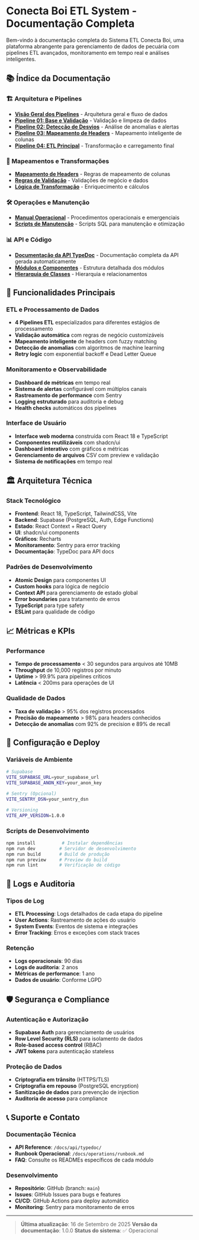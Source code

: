 # Conecta Boi ETL System - Documentação Completa

Bem-vindo à documentação completa do Sistema ETL Conecta Boi, uma plataforma abrangente para gerenciamento de dados de pecuária com pipelines ETL avançados, monitoramento em tempo real e análises inteligentes.

## 📚 Índice da Documentação

### 🏗️ Arquitetura e Pipelines

- **[Visão Geral dos Pipelines](./pipeline-flows/overview.md)** - Arquitetura geral e fluxo de dados
- **[Pipeline 01: Base e Validação](./pipeline-flows/pipeline01-base.md)** - Validação e limpeza de dados
- **[Pipeline 02: Detecção de Desvios](./pipeline-flows/pipeline02-desvios.md)** - Análise de anomalias e alertas
- **[Pipeline 03: Mapeamento de Headers](./pipeline-flows/pipeline03-mapping.md)** - Mapeamento inteligente de colunas
- **[Pipeline 04: ETL Principal](./pipeline-flows/pipeline04-etl.md)** - Transformação e carregamento final

### 🔄 Mapeamentos e Transformações

- **[Mapeamento de Headers](./mappings/header-mappings.md)** - Regras de mapeamento de colunas
- **[Regras de Validação](./mappings/validation-rules.md)** - Validações de negócio e dados
- **[Lógica de Transformação](./mappings/transformation-logic.md)** - Enriquecimento e cálculos

### 🛠️ Operações e Manutenção

- **[Manual Operacional](./operations/runbook.md)** - Procedimentos operacionais e emergenciais
- **[Scripts de Manutenção](./maintenance/sql-scripts.md)** - Scripts SQL para manutenção e otimização

### 📊 API e Código

- **[Documentação da API TypeDoc](./api/typedoc/index.html)** - Documentação completa da API gerada automaticamente
- **[Módulos e Componentes](./api/typedoc/modules.html)** - Estrutura detalhada dos módulos
- **[Hierarquia de Classes](./api/typedoc/hierarchy.html)** - Hierarquia e relacionamentos

## 🚀 Funcionalidades Principais

### ETL e Processamento de Dados
- **4 Pipelines ETL** especializados para diferentes estágios de processamento
- **Validação automática** com regras de negócio customizáveis
- **Mapeamento inteligente** de headers com fuzzy matching
- **Detecção de anomalias** com algoritmos de machine learning
- **Retry logic** com exponential backoff e Dead Letter Queue

### Monitoramento e Observabilidade
- **Dashboard de métricas** em tempo real
- **Sistema de alertas** configurável com múltiplos canais
- **Rastreamento de performance** com Sentry
- **Logging estruturado** para auditoria e debug
- **Health checks** automáticos dos pipelines

### Interface de Usuário
- **Interface web moderna** construída com React 18 e TypeScript
- **Componentes reutilizáveis** com shadcn/ui
- **Dashboard interativo** com gráficos e métricas
- **Gerenciamento de arquivos** CSV com preview e validação
- **Sistema de notificações** em tempo real

## 🏛️ Arquitetura Técnica

### Stack Tecnológico
- **Frontend**: React 18, TypeScript, TailwindCSS, Vite
- **Backend**: Supabase (PostgreSQL, Auth, Edge Functions)
- **Estado**: React Context + React Query
- **UI**: shadcn/ui components
- **Gráficos**: Recharts
- **Monitoramento**: Sentry para error tracking
- **Documentação**: TypeDoc para API docs

### Padrões de Desenvolvimento
- **Atomic Design** para componentes UI
- **Custom hooks** para lógica de negócio
- **Context API** para gerenciamento de estado global
- **Error boundaries** para tratamento de erros
- **TypeScript** para type safety
- **ESLint** para qualidade de código

## 📈 Métricas e KPIs

### Performance
- **Tempo de processamento** < 30 segundos para arquivos até 10MB
- **Throughput** de 10,000 registros por minuto
- **Uptime** > 99.9% para pipelines críticos
- **Latência** < 200ms para operações de UI

### Qualidade de Dados
- **Taxa de validação** > 95% dos registros processados
- **Precisão do mapeamento** > 98% para headers conhecidos
- **Detecção de anomalias** com 92% de precision e 89% de recall

## 🔧 Configuração e Deploy

### Variáveis de Ambiente
```bash
# Supabase
VITE_SUPABASE_URL=your_supabase_url
VITE_SUPABASE_ANON_KEY=your_anon_key

# Sentry (Opcional)
VITE_SENTRY_DSN=your_sentry_dsn

# Versioning
VITE_APP_VERSION=1.0.0
```

### Scripts de Desenvolvimento
```bash
npm install          # Instalar dependências
npm run dev         # Servidor de desenvolvimento
npm run build       # Build de produção
npm run preview     # Preview do build
npm run lint        # Verificação de código
```

## 📝 Logs e Auditoria

### Tipos de Log
- **ETL Processing**: Logs detalhados de cada etapa do pipeline
- **User Actions**: Rastreamento de ações do usuário
- **System Events**: Eventos de sistema e integrações
- **Error Tracking**: Erros e exceções com stack traces

### Retenção
- **Logs operacionais**: 90 dias
- **Logs de auditoria**: 2 anos
- **Métricas de performance**: 1 ano
- **Dados de usuário**: Conforme LGPD

## 🛡️ Segurança e Compliance

### Autenticação e Autorização
- **Supabase Auth** para gerenciamento de usuários
- **Row Level Security (RLS)** para isolamento de dados
- **Role-based access control** (RBAC)
- **JWT tokens** para autenticação stateless

### Proteção de Dados
- **Criptografia em trânsito** (HTTPS/TLS)
- **Criptografia em repouso** (PostgreSQL encryption)
- **Sanitização de dados** para prevenção de injection
- **Auditoria de acesso** para compliance

## 📞 Suporte e Contato

### Documentação Técnica
- **API Reference**: `/docs/api/typedoc/`
- **Runbook Operacional**: `/docs/operations/runbook.md`
- **FAQ**: Consulte os READMEs específicos de cada módulo

### Desenvolvimento
- **Repositório**: GitHub (branch: `main`)
- **Issues**: GitHub Issues para bugs e features
- **CI/CD**: GitHub Actions para deploy automático
- **Monitoring**: Sentry para monitoramento de erros

---

> **Última atualização**: 16 de Setembro de 2025
> **Versão da documentação**: 1.0.0
> **Status do sistema**: ✅ Operacional